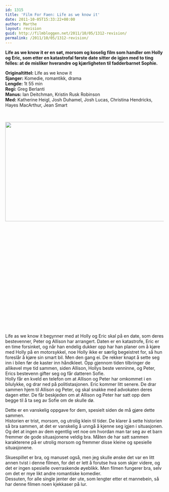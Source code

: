 ```yaml
---
id: 1315
title: 'Film For Faen: Life as we know it'
date: 2011-10-05T15:33:22+00:00
author: Marthe
layout: revision
guid: http://filmbloggen.net/2011/10/05/1312-revision/
permalink: /2011/10/05/1312-revision/
---
```

**Life as we know it er en søt, morsom og koselig film som handler om Holly og Eric, som etter en katastrofal første date sitter de igjen med to ting felles: at de misliker hverandre og kjærligheten til fadderbarnet Sophie.**

**Originaltittel:** Life as we know it  
**Sjanger:** Komedie, romantikk, drama  
**Lengde:** 1t 55 min  
**Regi:** Greg Berlanti  
**Manus:** Ian Deitchman, Kristin Rusk Robinson  
**Med:** Katherine Heigl, Josh Duhamel, Josh Lucas, Christina Hendricks, Hayes MacArthur, Jean Smart

&nbsp;

<a href="http://filmbloggen.net/?attachment_id=1314" rel="attachment wp-att-1314"><img class="alignleft size-full wp-image-1314" src="http://filmbloggen.net/wp-content/uploads//2011/10/LIFE-articleLarge.jpg" alt="" width="600" height="315" /></a>

&nbsp;

&nbsp;

&nbsp;

&nbsp;

&nbsp;

&nbsp;

&nbsp;

&nbsp;

&nbsp;

&nbsp;

&nbsp;

Life as we know it begynner med at Holly og Eric skal på en date, som deres bestevenner, Peter og Allison har arrangert. Daten er en katastrofe, Eric er en time forsinket, og når han endelig dukker opp har han planer om å kjøre med Holly på en motorsykkel, noe Holly ikke er særlig begeistret for, så hun foreslår å kjøre sin smart bil. Men den gang ei. De rekker knapt å sette seg inn i bilen før de kaster inn håndkleet. Opp gjennom tiden tilbringer de allikevel mye tid sammen, siden Allison, Hollys beste venninne, og Peter, Erics bestevenn gifter seg og får datteren Sofie.  
Holly får en kveld en telefon om at Allison og Peter har omkommet i en bilulykke, og drar ned på politistasjonen. Eric kommer litt senere. De drar sammen hjem til Allison og Peter, og skal snakke med advokaten deres dagen etter. De får beskjeden om at Allison og Peter har satt opp dem begge til å ta seg av Sofie om de skulle dø.

Dette er en vanskelig oppgave for dem, spesielt siden de må gjøre dette sammen.  
Historien er trist, morsom, og utrolig klein til tider. De klarer å sette historien så bra sammen, at det er vanskelig å unngå å kjenne seg igjen i situasjonen. Og det at ingen av dem egentlig vet noe om hvordan man tar seg av et barn fremmer de gode situasjonene veldig bra. Måten de har satt sammen karakterene på er utrolig morsom og fremmer disse kleine og spesielle situasjonene.

Skuespillet er bra, og manuset også, men jeg skulle ønske det var en litt annen tvist i denne filmen, for det er lett å forutse hva som skjer videre, og det er ingen spesielle overraskende øyeblikk. Men filmen fungerer bra, selv om det er mye likt andre romantiske komedier.  
Dessuten, for alle single jenter der ute, som lengter etter et mannebein, så har denne filmen noen kjekkaser på lur.